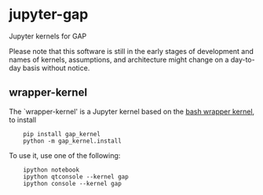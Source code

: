 # jupyter-gap
Jupyter kernels for GAP 

Please note that this software is still in the early stages of development and names of kernels, assumptions,
and architecture might change on a day-to-day basis without notice.

## wrapper-kernel

The `wrapper-kernel' is a Jupyter kernel based on the [bash wrapper kernel](https://github.com/takluyver/bash_kernel),
to install

```shell
    pip install gap_kernel
    python -m gap_kernel.install
```

To use it, use one of the following:

```shell
    ipython notebook
    ipython qtconsole --kernel gap
    ipython console --kernel gap
```

